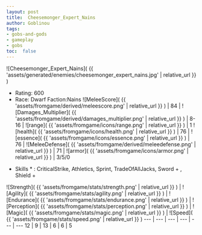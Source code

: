 ```yaml
---
layout: post
title:  Cheesemonger_Expert_Nains
author: Goblinou
tags:
- gobs-and-gods
- gameplay
- gobs
toc:  false
---
```


![Cheesemonger_Expert_Nains]( {{ 'assets/generated/enemies/cheesemonger_expert_nains.jpg' | relative_url }} )
- Rating: 600
- Race: Dwarf  Faction:Nains
![MeleeScore]( {{ 'assets/fromgame/derived/meleescore.png' | relative_url }} ) | 84 | ![Damages_Multiplier]( {{ 'assets/fromgame/derived/damages_multiplier.png' | relative_url }} ) | 8-16 | ![range]( {{ 'assets/fromgame/icons/range.png' | relative_url }} ) | 1
![health]( {{ 'assets/fromgame/icons/health.png' | relative_url }} ) | 76 | ![essence]( {{ 'assets/fromgame/icons/essence.png' | relative_url }} ) | 76 | ![MeleeDefense]( {{ 'assets/fromgame/derived/meleedefense.png' | relative_url }} ) | 71 | ![armor]( {{ 'assets/fromgame/icons/armor.png' | relative_url }} ) | 3/5/0
* Skills * : CriticalStrike, Athletics, Sprint, TradeOfAllJacks, Sword + , Shield + 

![Strength]( {{ 'assets/fromgame/stats/strength.png' | relative_url }} ) | ![Agility]( {{ 'assets/fromgame/stats/agility.png' | relative_url }} ) | ![Endurance]( {{ 'assets/fromgame/stats/endurance.png' | relative_url }} ) | ![Perception]( {{ 'assets/fromgame/stats/perception.png' | relative_url }} ) | ![Magic]( {{ 'assets/fromgame/stats/magic.png' | relative_url }} ) | ![Speed]( {{ 'assets/fromgame/stats/speed.png' | relative_url }} )
--- | --- | --- | --- | --- | ---
12 | 9 | 13 | 6 | 6 | 5
